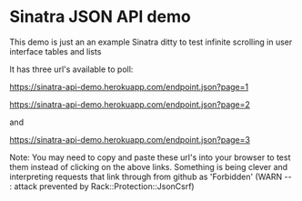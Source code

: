 # Sinatra JSON API demo

This demo is just an an example Sinatra ditty to test infinite scrolling in user interface tables and lists

It has three url's available to poll:

https://sinatra-api-demo.herokuapp.com/endpoint.json?page=1

https://sinatra-api-demo.herokuapp.com/endpoint.json?page=2

and

https://sinatra-api-demo.herokuapp.com/endpoint.json?page=3

Note: You may need to copy and paste these url's into your browser to test them instead of clicking on the above links. Something is being clever and interpreting requests that link through from github as 'Forbidden' (WARN -- : attack prevented by Rack::Protection::JsonCsrf)
